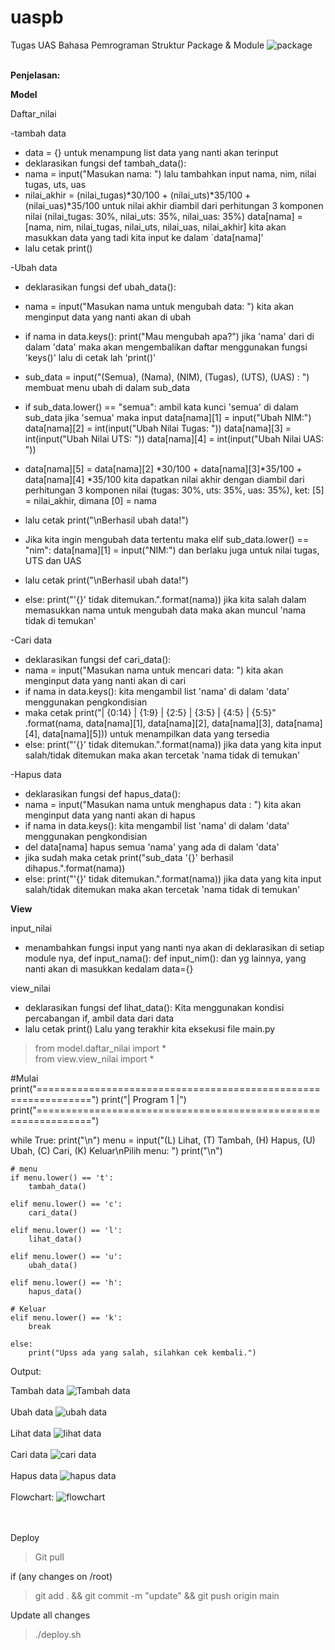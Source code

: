 # uaspb

Tugas UAS Bahasa Pemrograman
Struktur Package & Module
![package](images/package.PNG) <br><br>

**Penjelasan:**

**Model**

Daftar_nilai

-tambah data

* data = {} untuk menampung list data yang nanti akan terinput  
* deklarasikan fungsi def tambah_data():
* nama = input("Masukan nama: ") lalu tambahkan input nama, nim, nilai tugas, uts, uas
* nilai_akhir = (nilai_tugas)*30/100 + (nilai_uts)*35/100 + (nilai_uas)*35/100 untuk nilai akhir diambil dari perhitungan 3 komponen nilai (nilai_tugas: 30%, nilai_uts: 35%, nilai_uas: 35%)
data[nama] = [nama, nim, nilai_tugas, nilai_uts, nilai_uas, nilai_akhir] kita akan masukkan data yang tadi kita input ke dalam \`data[nama]'
* lalu cetak print()

-Ubah data

* deklarasikan fungsi def ubah_data():

* nama = input("Masukan nama untuk mengubah data: ") kita akan menginput data yang nanti akan di ubah

* if nama in data.keys(): print("Mau mengubah apa?") jika 'nama' dari di dalam 'data' maka akan mengembalikan daftar menggunakan fungsi 'keys()' lalu di cetak lah 'print()'

* sub_data = input("(Semua), (Nama), (NIM), (Tugas), (UTS), (UAS) : ") membuat menu ubah di dalam sub_data

* if sub_data.lower() == "semua": ambil kata kunci 'semua' di dalam sub_data jika 'semua' maka input data[nama][1] = input("Ubah NIM:") data[nama][2] = int(input("Ubah Nilai Tugas: ")) data[nama][3] = int(input("Ubah Nilai UTS: ")) data[nama][4] = int(input("Ubah Nilai UAS: "))

* data[nama][5] = data[nama][2] *30/100 + data[nama][3]*35/100 + data[nama][4] *35/100 kita dapatkan nilai akhir dengan diambil dari perhitungan 3 komponen nilai (tugas: 30%, uts: 35%, uas: 35%), ket: [5] = nilai_akhir, dimana [0] = nama

* lalu cetak print("\\nBerhasil ubah data!")

* Jika kita ingin mengubah data tertentu maka elif sub_data.lower() == "nim": data[nama][1] = input("NIM:") dan berlaku juga untuk nilai tugas, UTS dan UAS

* lalu cetak print("\\nBerhasil ubah data!")

* else: print("'{}' tidak ditemukan.".format(nama)) jika kita salah dalam memasukkan nama untuk mengubah data maka akan muncul 'nama tidak di temukan'

-Cari data

* deklarasikan fungsi def cari_data():
* nama = input("Masukan nama untuk mencari data: ") kita akan menginput data yang nanti akan di cari
* if nama in data.keys(): kita mengambil list 'nama' di dalam 'data' menggunakan pengkondisian
* maka cetak print("| {0:14} | {1:9} | {2:5} | {3:5} | {4:5} | {5:5}" .format(nama, data[nama][1], data[nama][2], data[nama][3], data[nama][4], data[nama][5])) untuk menampilkan data yang tersedia
* else: print("'{}' tidak ditemukan.".format(nama)) jika data yang kita input salah/tidak ditemukan maka akan tercetak 'nama tidak di temukan'

-Hapus data

* deklarasikan fungsi def hapus_data():
* nama = input("Masukan nama untuk menghapus data : ") kita akan menginput data yang nanti akan di hapus
* if nama in data.keys(): kita mengambil list 'nama' di dalam 'data' menggunakan pengkondisian
* del data[nama] hapus semua 'nama' yang ada di dalam 'data'
* jika sudah maka cetak print("sub_data '{}' berhasil dihapus.".format(nama))
* else: print("'{}' tidak ditemukan.".format(nama)) jika data yang kita input salah/tidak ditemukan maka akan tercetak 'nama tidak di temukan'

**View**

input_nilai

* menambahkan fungsi input yang nanti nya akan di deklarasikan di setiap module nya, def input_nama(): def input_nim(): dan yg lainnya, yang nanti akan di masukkan kedalam data={}

view_nilai

* deklarasikan fungsi def lihat_data(): Kita menggunakan kondisi percabangan if, ambil data dari data
* lalu cetak print()
Lalu yang terakhir kita eksekusi file main.py

> from model.daftar_nilai import * <br>
> from view.view_nilai import * 

#Mulai
print("===============================================================")
print("|                           Program 1                         |")
print("===============================================================")

while True:
    print("\\n")
    menu = input("(L) Lihat, (T) Tambah, (H) Hapus, (U) Ubah, (C) Cari, (K) Keluar\\nPilih menu: ")
    print("\\n")

    # menu
    if menu.lower() == 't':
        tambah_data()

    elif menu.lower() == 'c':
        cari_data()

    elif menu.lower() == 'l':
        lihat_data()

    elif menu.lower() == 'u':
        ubah_data()

    elif menu.lower() == 'h':
        hapus_data()

    # Keluar
    elif menu.lower() == 'k':
        break

    else:
        print("Upss ada yang salah, silahkan cek kembali.")

Output:

Tambah data
![Tambah data](images/tambah-data.PNG) <br>
<br>
Ubah data
![ubah data](images/ubah-data.PNG)<br>
<br>
Lihat data
![lihat data](images/lihat-data.PNG)<br>
<br>
Cari data
![cari data](images/cari-data.PNG)<br>
<br>
Hapus data
![hapus data](images/hapus-data.PNG)<br>
<br>
Flowchart:
![flowchart](images/flowchart.png)<br><br>
<br>

Deploy
>Git pull

if (any changes on /root)
>git add . && git commit -m "update" && git push origin main

Update all changes
>./deploy.sh